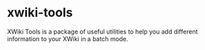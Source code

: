 # xwiki-tools

XWiki Tools is a package of useful utilities to help you add different information to your XWiki in a batch mode.

